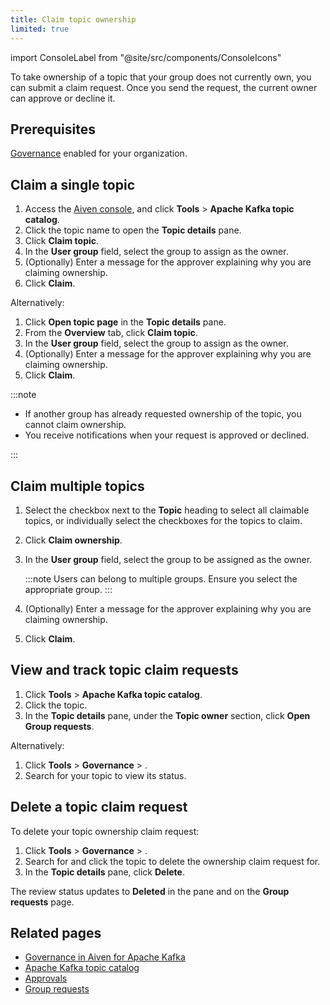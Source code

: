 ```yaml
---
title: Claim topic ownership
limited: true
---
```

import ConsoleLabel from "@site/src/components/ConsoleIcons"

To take ownership of a topic that your group does not currently own, you can submit a claim request. Once you send the request, the current owner can approve or decline it.

## Prerequisites

[Governance](/docs/products/kafka/howto/enable-governance) enabled for your organization.

## Claim a single topic

1. Access the [Aiven console](https://console.aiven.io/), and
   click **Tools** > **Apache Kafka topic catalog**.
1. Click the topic name to open the **Topic details** pane.
1. Click **Claim topic**.
1. In the **User group** field, select the group to assign as the owner.
1. (Optionally) Enter a message for the approver explaining why you are claiming ownership.
1. Click **Claim**.

Alternatively:

1. Click **Open topic page** in  the **Topic details** pane.
1. From the **Overview** tab, click **Claim topic**.
1. In the **User group** field, select the group to assign as the owner.
1. (Optionally) Enter a message for the approver explaining why you are claiming ownership.
1. Click **Claim**.

:::note

- If another group has already requested ownership of the topic, you
  cannot claim ownership.
- You receive notifications when your request is approved or declined.

:::

## Claim multiple topics

1. Select the checkbox next to the **Topic** heading to select all claimable topics,
   or individually select the checkboxes for the topics to claim.
1. Click **Claim ownership**.
1. In the **User group** field, select the group to be assigned as the owner.

   :::note
   Users can belong to multiple groups. Ensure you select the appropriate group.
   :::

1. (Optionally) Enter a message for the approver explaining why you are claiming ownership.
1. Click **Claim**.

## View and track topic claim requests

1. Click **Tools** > **Apache Kafka topic catalog**.
1. Click the topic.
1. In the **Topic details** pane, under the **Topic owner** section, click
   **Open Group requests**.

Alternatively:

1. Click **Tools** > **Governance** > **<ConsoleLabel name="Group requests"/>**.
1. Search for your topic to view its status.

## Delete a topic claim request

To delete your topic ownership claim request:

1. Click **Tools** > **Governance** > **<ConsoleLabel name="Group requests"/>**.
1. Search for and click the topic to delete the ownership claim request for.
1. In the **Topic details** pane, click **Delete**.

The review status updates to **Deleted** in the pane and on the **Group requests** page.

## Related pages

- [Governance in Aiven for Apache Kafka](/docs/products/kafka/concepts/governance-overview)
- [Apache Kafka topic catalog](/docs/products/kafka/concepts/topic-catalog-overview)
- [Approvals](/docs/products/kafka/howto/approvals)
- [Group requests](/docs/products/kafka/howto/group-requests)
